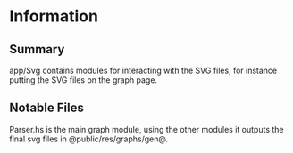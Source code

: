 Information
===========

Summary
-------

app/Svg contains modules for interacting with the SVG files, for instance
putting the SVG files on the graph page.

Notable Files
-------------

Parser.hs is the main graph module, using the other modules it outputs the
final svg files in @public\/res\/graphs\/gen@.
